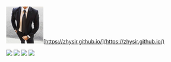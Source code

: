 ![logo](https://github.com/ZhySir/ZhySir.github.io/blob/master/images/avatar.png)[https://zhysir.github.io/](https://zhysir.github.io/)  

[![](https://img.shields.io/badge/%E5%86%99%E4%BD%9C%E5%B7%A5%E5%85%B7-sublime%20text3-red.svg)](https://github.com/ZhySir/ZhySir.github.io) [![](https://img.shields.io/badge/build-passing-brightgreen.svg)](https://github.com/ZhySir/ZhySir.github.io) [![](https://img.shields.io/badge/platform-OSX%7CWin%7CLinux-blue.svg)](https://github.com/ZhySir/ZhySir.github.io) [![](https://img.shields.io/badge/framework-hexo-orange.svg)](https://github.com/ZhySir/ZhySir.github.io)
